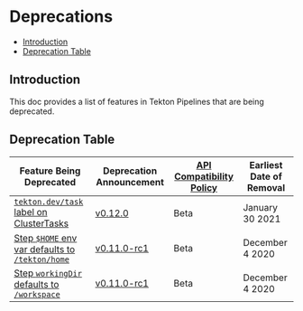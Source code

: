 
<!--
---
linkTitle: "Deprecations"
weight: 16
---
-->

# Deprecations

- [Introduction](#introduction)
- [Deprecation Table](#deprecation-table)

## Introduction

This doc provides a list of features in Tekton Pipelines that are
being deprecated.

## Deprecation Table

| Feature Being Deprecated | Deprecation Announcement | [API Compatibility Policy](https://github.com/tektoncd/pipeline/tree/master/api_compatibility_policy.md) | Earliest Date of Removal |
| ------------------------ | ------------------------ | -------------------------------------------------------------------------------------------------------- | ------------------------ |
| [`tekton.dev/task` label on ClusterTasks](https://github.com/tektoncd/pipeline/issues/2533) | [v0.12.0](https://github.com/tektoncd/pipeline/releases/tag/v0.12.0) | Beta | January 30 2021 |
| [Step `$HOME` env var defaults to `/tekton/home`](https://github.com/tektoncd/pipeline/issues/2013) | [v0.11.0-rc1](https://github.com/tektoncd/pipeline/releases/tag/v0.11.0-rc1) | Beta | December 4 2020 |
| [Step `workingDir` defaults to `/workspace`](https://github.com/tektoncd/pipeline/issues/1836) | [v0.11.0-rc1](https://github.com/tektoncd/pipeline/releases/tag/v0.11.0-rc1) | Beta | December 4 2020 |
